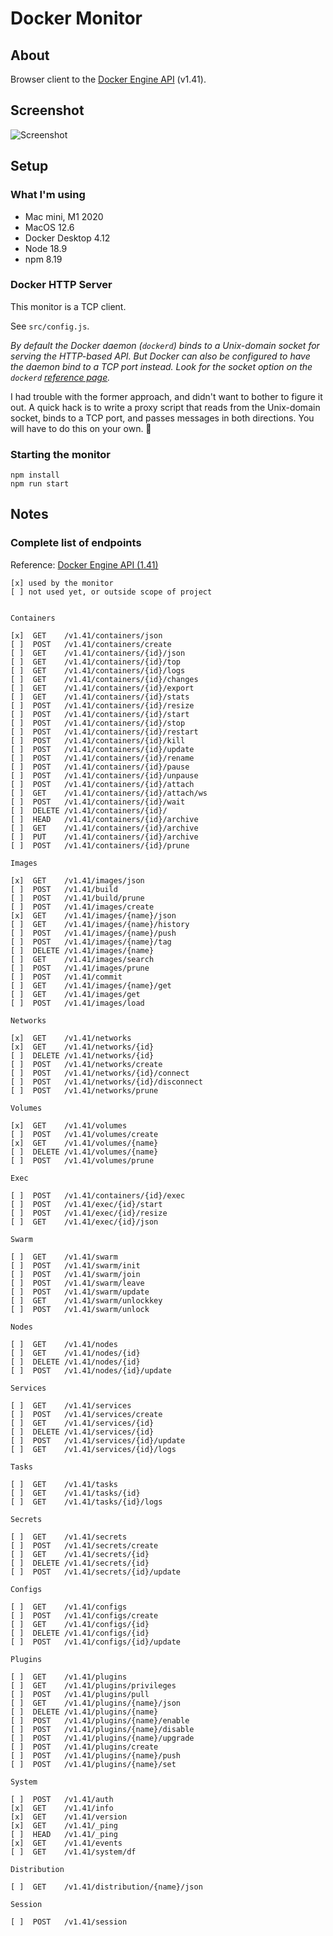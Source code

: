# Docker Monitor

## About

Browser client to the [Docker Engine API](https://docs.docker.com/engine/api) (v1.41).

## Screenshot

![Screenshot](screenshot.png "Screenshot")

## Setup

### What I'm using

- Mac mini, M1 2020
- MacOS 12.6
- Docker Desktop 4.12
- Node 18.9
- npm 8.19

### Docker HTTP Server

This monitor is a TCP client.

See `src/config.js`.

_By default the Docker daemon (`dockerd`) binds to a Unix-domain socket for serving the HTTP-based API. But Docker can also be configured to have the daemon bind to a TCP port instead. Look for the socket option on the `dockerd` [reference page](https://docs.docker.com/engine/reference/commandline/dockerd/#daemon-socket-option)._

I had trouble with the former approach, and didn't want to bother to figure it out. A quick hack is to write a proxy script that reads from the Unix-domain socket, binds to a TCP port, and passes messages in both directions. You will have to do this on your own. 🍉

### Starting the monitor

```
npm install
npm run start
```

## Notes

### Complete list of endpoints

Reference: [Docker Engine API (1.41)](https://docs.docker.com/engine/api/v1.41)

```
[x] used by the monitor
[ ] not used yet, or outside scope of project


Containers

[x]  GET    /v1.41/containers/json
[ ]  POST   /v1.41/containers/create
[ ]  GET    /v1.41/containers/{id}/json
[ ]  GET    /v1.41/containers/{id}/top
[ ]  GET    /v1.41/containers/{id}/logs
[ ]  GET    /v1.41/containers/{id}/changes
[ ]  GET    /v1.41/containers/{id}/export
[ ]  GET    /v1.41/containers/{id}/stats
[ ]  POST   /v1.41/containers/{id}/resize
[ ]  POST   /v1.41/containers/{id}/start
[ ]  POST   /v1.41/containers/{id}/stop
[ ]  POST   /v1.41/containers/{id}/restart
[ ]  POST   /v1.41/containers/{id}/kill
[ ]  POST   /v1.41/containers/{id}/update
[ ]  POST   /v1.41/containers/{id}/rename
[ ]  POST   /v1.41/containers/{id}/pause
[ ]  POST   /v1.41/containers/{id}/unpause
[ ]  POST   /v1.41/containers/{id}/attach
[ ]  GET    /v1.41/containers/{id}/attach/ws
[ ]  POST   /v1.41/containers/{id}/wait
[ ]  DELETE /v1.41/containers/{id}/
[ ]  HEAD   /v1.41/containers/{id}/archive
[ ]  GET    /v1.41/containers/{id}/archive
[ ]  PUT    /v1.41/containers/{id}/archive
[ ]  POST   /v1.41/containers/{id}/prune

Images

[x]  GET    /v1.41/images/json
[ ]  POST   /v1.41/build
[ ]  POST   /v1.41/build/prune
[ ]  POST   /v1.41/images/create
[x]  GET    /v1.41/images/{name}/json
[ ]  GET    /v1.41/images/{name}/history
[ ]  POST   /v1.41/images/{name}/push
[ ]  POST   /v1.41/images/{name}/tag
[ ]  DELETE /v1.41/images/{name}
[ ]  GET    /v1.41/images/search
[ ]  POST   /v1.41/images/prune
[ ]  POST   /v1.41/commit
[ ]  GET    /v1.41/images/{name}/get
[ ]  GET    /v1.41/images/get
[ ]  POST   /v1.41/images/load

Networks

[x]  GET    /v1.41/networks
[x]  GET    /v1.41/networks/{id}
[ ]  DELETE /v1.41/networks/{id}
[ ]  POST   /v1.41/networks/create
[ ]  POST   /v1.41/networks/{id}/connect
[ ]  POST   /v1.41/networks/{id}/disconnect
[ ]  POST   /v1.41/networks/prune

Volumes

[x]  GET    /v1.41/volumes
[ ]  POST   /v1.41/volumes/create
[x]  GET    /v1.41/volumes/{name}
[ ]  DELETE /v1.41/volumes/{name}
[ ]  POST   /v1.41/volumes/prune

Exec

[ ]  POST   /v1.41/containers/{id}/exec
[ ]  POST   /v1.41/exec/{id}/start
[ ]  POST   /v1.41/exec/{id}/resize
[ ]  GET    /v1.41/exec/{id}/json

Swarm

[ ]  GET    /v1.41/swarm
[ ]  POST   /v1.41/swarm/init
[ ]  POST   /v1.41/swarm/join
[ ]  POST   /v1.41/swarm/leave
[ ]  POST   /v1.41/swarm/update
[ ]  GET    /v1.41/swarm/unlockkey
[ ]  POST   /v1.41/swarm/unlock

Nodes

[ ]  GET    /v1.41/nodes
[ ]  GET    /v1.41/nodes/{id}
[ ]  DELETE /v1.41/nodes/{id}
[ ]  POST   /v1.41/nodes/{id}/update

Services

[ ]  GET    /v1.41/services
[ ]  POST   /v1.41/services/create
[ ]  GET    /v1.41/services/{id}
[ ]  DELETE /v1.41/services/{id}
[ ]  POST   /v1.41/services/{id}/update
[ ]  GET    /v1.41/services/{id}/logs

Tasks

[ ]  GET    /v1.41/tasks
[ ]  GET    /v1.41/tasks/{id}
[ ]  GET    /v1.41/tasks/{id}/logs

Secrets

[ ]  GET    /v1.41/secrets
[ ]  POST   /v1.41/secrets/create
[ ]  GET    /v1.41/secrets/{id}
[ ]  DELETE /v1.41/secrets/{id}
[ ]  POST   /v1.41/secrets/{id}/update

Configs

[ ]  GET    /v1.41/configs
[ ]  POST   /v1.41/configs/create
[ ]  GET    /v1.41/configs/{id}
[ ]  DELETE /v1.41/configs/{id}
[ ]  POST   /v1.41/configs/{id}/update

Plugins

[ ]  GET    /v1.41/plugins
[ ]  GET    /v1.41/plugins/privileges
[ ]  POST   /v1.41/plugins/pull
[ ]  GET    /v1.41/plugins/{name}/json
[ ]  DELETE /v1.41/plugins/{name}
[ ]  POST   /v1.41/plugins/{name}/enable
[ ]  POST   /v1.41/plugins/{name}/disable
[ ]  POST   /v1.41/plugins/{name}/upgrade
[ ]  POST   /v1.41/plugins/create
[ ]  POST   /v1.41/plugins/{name}/push
[ ]  POST   /v1.41/plugins/{name}/set

System

[ ]  POST   /v1.41/auth
[x]  GET    /v1.41/info
[x]  GET    /v1.41/version
[x]  GET    /v1.41/_ping
[ ]  HEAD   /v1.41/_ping
[x]  GET    /v1.41/events
[ ]  GET    /v1.41/system/df

Distribution

[ ]  GET    /v1.41/distribution/{name}/json

Session

[ ]  POST   /v1.41/session
```

